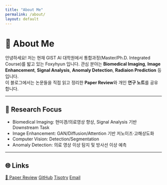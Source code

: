 ```yaml
---
title: "About Me"
permalink: /about/
layout: default
---
```


# 🦊 About Me

안녕하세요! 저는 현재 GIST AI 대학원에서 통합과정(Master/Ph.D. Integrated Course)를 밟고 있는 Foxyhyun 입니다.
관심 분야는 **Biomedical Imaging**, **Image Enhancement**, **Signal Analysis**, **Anomaly Detection**, **Radiaion Prediction** 등입니다.  
이 블로그에서는 논문들을 직접 읽고 정리한 **Paper Review**와 개인 **연구 노트**를 공유합니다.

---

## 🔬 Research Focus
- Biomedical Imaging: 현미경/의료영상 향상, Signal Analysis 기반 Downstream Task
- Image Enhancement: GAN/Diffusion/Attention 기반 저노이즈·고해상도화
- Computer Vision: Detection/Segmentation
- Anomaly Detection: 의료 영상 이상 탐지 및 방사선 이상 예측


---

## 🌐 Links
<div class="tag-buttons">
  <a class="btn" href="{{ '/reviews/' | relative_url }}">🧠 Paper Review</a>
  <a class="btn" href="https://github.com/foxyhyun" target="_blank" rel="noopener">GitHub</a>
  <a class="btn" href="https://foxyprogramming.tistory.com/" target="_blank" rel="noopener">Tisotry</a>
  <a class="btn" href="tlgus7668@gm.gist.ac.kr">Email</a>
</div>
